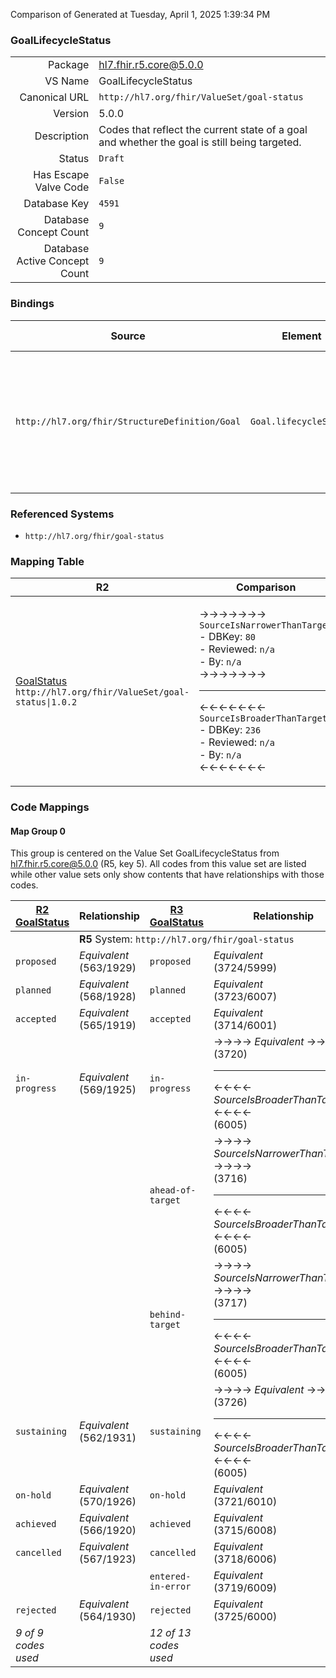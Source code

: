 Comparison of 
Generated at Tuesday, April 1, 2025 1:39:34 PM

### GoalLifecycleStatus

|      |     |
| ---: | --- |
| Package | hl7.fhir.r5.core@5.0.0 |
| VS Name | GoalLifecycleStatus |
| Canonical URL | `http://hl7.org/fhir/ValueSet/goal-status` |
| Version | 5.0.0 |
| Description | Codes that reflect the current state of a goal and whether the goal is still being targeted. |
| Status | `Draft` |
| Has Escape Valve Code | `False` |
| Database Key | `4591` |
| Database Concept Count | `9` |
| Database Active Concept Count | `9` |
### Bindings

| Source | Element | Binding | Strength | Element Short |
| ------ | ------- | ------- | -------- | ------------- |
| `http://hl7.org/fhir/StructureDefinition/Goal` | `Goal.lifecycleStatus` | `http://hl7.org/fhir/ValueSet/goal-status\|5.0.0` | `Required` | proposed \| planned \| accepted \| active \| on-hold \| completed \| cancelled \| entered-in-error \| rejected |

### Referenced Systems

* `http://hl7.org/fhir/goal-status`
### Mapping Table

| R2 | Comparison | R3 | Comparison | R4 | Comparison | R4B | Comparison | R5
| --- | --- | --- | --- | --- | --- | --- | --- | ---
| [GoalStatus](/docs/R2/ValueSets/GoalStatus.md)<br/> `http://hl7.org/fhir/ValueSet/goal-status\|1.0.2` | →→→→→→→<br/>`SourceIsNarrowerThanTarget`<br/>- DBKey: `80`<br/>- Reviewed: `n/a`<br/>- By: `n/a`<br/>→→→→→→→<hr/>←←←←←←←<br/>`SourceIsBroaderThanTarget`<br/>- DBKey: `236`<br/>- Reviewed: `n/a`<br/>- By: `n/a`<br/>←←←←←←←| [GoalStatus](/docs/R3/ValueSets/GoalStatus.md)<br/> `http://hl7.org/fhir/ValueSet/goal-status\|3.0.2` | →→→→→→→<br/>`RelatedTo`<br/>- DBKey: `420`<br/>- Reviewed: `n/a`<br/>- By: `n/a`<br/>→→→→→→→<hr/>←←←←←←←<br/>`SourceIsBroaderThanTarget`<br/>- DBKey: `642`<br/>- Reviewed: `n/a`<br/>- By: `n/a`<br/>←←←←←←←| [GoalLifecycleStatus](/docs/R4/ValueSets/GoalLifecycleStatus.md)<br/> `http://hl7.org/fhir/ValueSet/goal-status\|4.0.1` | →→→→→→→<br/>`Equivalent`<br/>- DBKey: `1517`<br/>- Reviewed: `n/a`<br/>- By: `n/a`<br/>→→→→→→→<hr/>←←←←←←←<br/>`Equivalent`<br/>- DBKey: `1518`<br/>- Reviewed: `n/a`<br/>- By: `n/a`<br/>←←←←←←←| [GoalLifecycleStatus](/docs/R4B/ValueSets/GoalLifecycleStatus.md)<br/> `http://hl7.org/fhir/ValueSet/goal-status\|4.3.0` | →→→→→→→<br/>`Equivalent`<br/>- DBKey: `893`<br/>- Reviewed: `n/a`<br/>- By: `n/a`<br/>→→→→→→→<hr/>←←←←←←←<br/>`Equivalent`<br/>- DBKey: `1154`<br/>- Reviewed: `n/a`<br/>- By: `n/a`<br/>←←←←←←←| [GoalLifecycleStatus](/docs/R5/ValueSets/GoalLifecycleStatus.md)<br/> `http://hl7.org/fhir/ValueSet/goal-status\|5.0.0` 

### Code Mappings


#### Map Group 0

This group is centered on the Value Set GoalLifecycleStatus from hl7.fhir.r5.core@5.0.0 (R5, key 5).
All codes from this value set are listed while other value sets only show contents that have relationships with those codes.

| [R2 GoalStatus](/docs/R2/ValueSets/GoalStatus.md)| Relationship | [R3 GoalStatus](/docs/R3/ValueSets/GoalStatus.md)| Relationship | [R4 GoalLifecycleStatus](/docs/R4/ValueSets/GoalLifecycleStatus.md)| Relationship | [R4B GoalLifecycleStatus](/docs/R4B/ValueSets/GoalLifecycleStatus.md)| Relationship | R5 GoalLifecycleStatus
| --- | --- | --- | --- | --- | --- | --- | --- | ---
| <td colspan="8">**R5** System: `http://hl7.org/fhir/goal-status`
| `proposed`| _Equivalent_ <br/>(563/1929)| `proposed`| _Equivalent_ <br/>(3724/5999)| `proposed`| _Equivalent_ <br/>(16062/16063)| `proposed`| _Equivalent_ <br/>(8299/10604)| **`proposed`**
| `planned`| _Equivalent_ <br/>(568/1928)| `planned`| _Equivalent_ <br/>(3723/6007)| `planned`| _Equivalent_ <br/>(16064/16065)| `planned`| _Equivalent_ <br/>(8304/10609)| **`planned`**
| `accepted`| _Equivalent_ <br/>(565/1919)| `accepted`| _Equivalent_ <br/>(3714/6001)| `accepted`| _Equivalent_ <br/>(16066/16067)| `accepted`| _Equivalent_ <br/>(8301/10606)| **`accepted`**
| `in-progress`| _Equivalent_ <br/>(569/1925)| `in-progress`| →→→→ _Equivalent_ →→→→ <br/>(3720)<hr/>←←←← _SourceIsBroaderThanTarget_ ←←←← <br/>(6005) | `active`| _Equivalent_ <br/>(16068/16069)| `active`| _Equivalent_ <br/>(8302/10607)| **`active`**
| | | `ahead-of-target`| →→→→ _SourceIsNarrowerThanTarget_ →→→→ <br/>(3716)<hr/>←←←← _SourceIsBroaderThanTarget_ ←←←← <br/>(6005) | `active`| _Equivalent_ <br/>(16068/16069)| `active`| _Equivalent_ <br/>(8302/10607)| **`active`**
| | | `behind-target`| →→→→ _SourceIsNarrowerThanTarget_ →→→→ <br/>(3717)<hr/>←←←← _SourceIsBroaderThanTarget_ ←←←← <br/>(6005) | `active`| _Equivalent_ <br/>(16068/16069)| `active`| _Equivalent_ <br/>(8302/10607)| **`active`**
| `sustaining`| _Equivalent_ <br/>(562/1931)| `sustaining`| →→→→ _Equivalent_ →→→→ <br/>(3726)<hr/>←←←← _SourceIsBroaderThanTarget_ ←←←← <br/>(6005) | `active`| _Equivalent_ <br/>(16068/16069)| `active`| _Equivalent_ <br/>(8302/10607)| **`active`**
| `on-hold`| _Equivalent_ <br/>(570/1926)| `on-hold`| _Equivalent_ <br/>(3721/6010)| `on-hold`| _Equivalent_ <br/>(16070/16071)| `on-hold`| _Equivalent_ <br/>(8307/10612)| **`on-hold`**
| `achieved`| _Equivalent_ <br/>(566/1920)| `achieved`| _Equivalent_ <br/>(3715/6008)| `completed`| _Equivalent_ <br/>(16072/16073)| `completed`| _Equivalent_ <br/>(8305/10610)| **`completed`**
| `cancelled`| _Equivalent_ <br/>(567/1923)| `cancelled`| _Equivalent_ <br/>(3718/6006)| `cancelled`| _Equivalent_ <br/>(16074/16075)| `cancelled`| _Equivalent_ <br/>(8303/10608)| **`cancelled`**
| | | `entered-in-error`| _Equivalent_ <br/>(3719/6009)| `entered-in-error`| _Equivalent_ <br/>(16076/16077)| `entered-in-error`| _Equivalent_ <br/>(8306/10611)| **`entered-in-error`**
| `rejected`| _Equivalent_ <br/>(564/1930)| `rejected`| _Equivalent_ <br/>(3725/6000)| `rejected`| _Equivalent_ <br/>(16078/16079)| `rejected`| _Equivalent_ <br/>(8300/10605)| **`rejected`**
| *9 of 9 codes used* | | *12 of 13 codes used* | | *9 of 9 codes used* | | *9 of 9 codes used* | | *9 of 9 codes used* 


